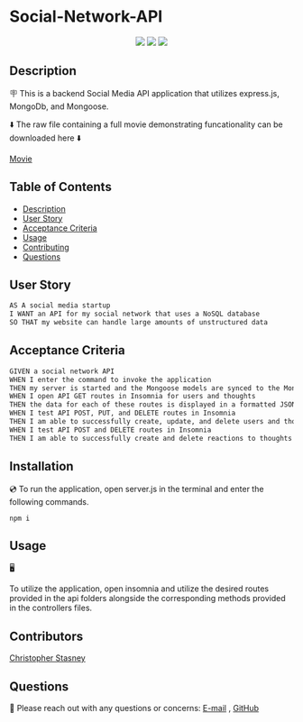 # Social-Network-API 

<p align="center">
    <img src="https://img.shields.io/badge/Javascript-yellow" />
    <img src="https://img.shields.io/badge/-node.js-green" />
    <img src="https://img.shields.io/badge/-Mongoose-red" >
</p>

## Description

🪧 This is a backend Social Media API application that utilizes express.js, MongoDb, and Mongoose.

⬇️ The raw file containing a full movie demonstrating funcationality can be downloaded here ⬇️

[Movie](assets/video.webm)  

## Table of Contents
- [Description](#description)
- [User Story](#user-story)
- [Acceptance Criteria](#acceptance-criteria)
- [Usage](#usage)
- [Contributing](#contributing)
- [Questions](#questions)


## User Story

```md
AS A social media startup
I WANT an API for my social network that uses a NoSQL database
SO THAT my website can handle large amounts of unstructured data
```

## Acceptance Criteria

```md
GIVEN a social network API
WHEN I enter the command to invoke the application
THEN my server is started and the Mongoose models are synced to the MongoDB database
WHEN I open API GET routes in Insomnia for users and thoughts
THEN the data for each of these routes is displayed in a formatted JSON
WHEN I test API POST, PUT, and DELETE routes in Insomnia
THEN I am able to successfully create, update, and delete users and thoughts in my database
WHEN I test API POST and DELETE routes in Insomnia
THEN I am able to successfully create and delete reactions to thoughts and add and remove friends to a user’s friend list
```

## Installation
💿 To run the application, open server.js in the terminal and enter the following commands.

`npm i`

## Usage
🖥️   

To utilize the application, open insomnia and utilize the desired routes provided in the api folders alongside the corresponding methods provided in the controllers files.

## Contributors
[Christopher Stasney](https://github.com/cstasney)

## Questions
📧 Please reach out with any questions or concerns: [E-mail](mailto:cstasney07@gmail.com) , [GitHub](https://github.com/cstasney)<br />